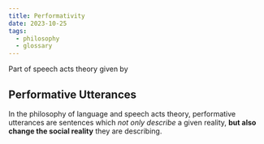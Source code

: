 ```yaml
---
title: Performativity
date: 2023-10-25
tags:
  - philosophy
  - glossary
---
```

Part of speech acts theory
given by 
## Performative Utterances
In the philosophy of language and speech acts theory, performative utterances are sentences which *not only describe* a given reality, **but also change the social reality** they are describing. 


